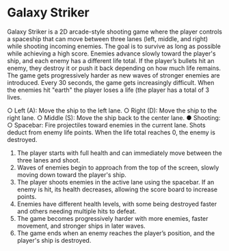 # Galaxy Striker 
Galaxy Striker is a 2D arcade-style shooting game where the player controls a spaceship that can
move between three lanes (left, middle, and right) while shooting incoming enemies. The
goal is to survive as long as possible while achieving a
high score. Enemies advance slowly toward the player's
ship, and each enemy has a different life total. If the
player’s bullets hit an enemy, they destroy it or push
it back depending on how much life remains. The game
gets progressively harder as new waves of stronger
enemies are introduced. Every 30 seconds, the game gets increasingly difficult. 
When the enemies hit "earth" the player loses a life (the player has a total of 3 lives. 

○ Left (A): Move the ship to the left lane.
○ Right (D): Move the ship to the right lane.
○ Middle (S): Move the ship back to the center lane.
● Shooting:
○ Spacebar: Fire projectiles toward enemies in the current lane. Shots deduct from
enemy life points. When the life total reaches 0, the enemy is destroyed.

1. The player starts with full health and can immediately move between the three lanes and
shoot.
2. Waves of enemies begin to approach from the top of the screen, slowly moving down
toward the player's ship.
3. The player shoots enemies in the active lane using the spacebar. If an enemy is hit, its
health decreases, allowing the score board to increase points. 
4. Enemies have different health levels, with some being destroyed faster and others
needing multiple hits to defeat.
5. The game becomes progressively harder with more enemies, faster movement, and
stronger ships in later waves.
6. The game ends when an enemy reaches the player’s position, and the player's ship is
destroyed.
